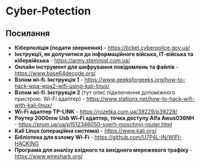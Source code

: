 # Cyber-Potection

## Посилання

* **Кіберполіція (подати звернення)** - https://ticket.cyberpolice.gov.ua/
* **Інструкції, як долучитися до інформаційного війська, ІТ-війська та кібервійська** - https://army.steminist.com.ua/
* **Онлайн інструмент для шифрування повідомлень та файлів** - https://www.base64decode.org/
* **Взлом wi-fi. Інструкція 1** - https://www.geeksforgeeks.org/how-to-hack-wpa-wpa2-wifi-using-kali-linux/
* **Взлом wi-fi. Інструкція 2** (тут опис підключення допоміжного пристрою: Wi-Fi адаптер) - https://www.stationx.net/how-to-hack-wifi-with-kali-linux/
* **Wi-Fi адаптер TP-LINK** - https://rozetka.com.ua/39229/p39229/
* **Роутер 2000mw Usb Wi-Fi адаптер, точка доступу Alfa Awus036NH** - https://prom.ua/ua/p1512346050-sverh-moschnyj-router.html
* **Kali Linux (операційна система)** - https://www.kali.org/
* **Бібліотека для взлому Wi-Fi** - https://github.com/U7P4L-IN/WIFI-HACKING
* **Програма для аналізу вхідного та вихідного мережевого трафіку** - https://www.wireshark.org/
